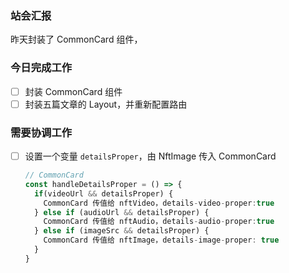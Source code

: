 ### 站会汇报

昨天封装了 CommonCard 组件，

### 今日完成工作

- [ ] 封装 CommonCard 组件
- [ ] 封装五篇文章的 Layout，并重新配置路由

### 需要协调工作

- [ ] 设置一个变量 `detailsProper`，由 NftImage 传入 CommonCard

  ```ts
  // CommonCard
  const handleDetailsProper = () => {
    if(videoUrl && detailsProper) {
      CommonCard 传值给 nftVideo，details-video-proper:true
    } else if (audioUrl && detailsProper) {
      CommonCard 传值给 nftAudio，details-audio-proper:true
    } else if (imageSrc && detailsProper) {
      CommonCard 传值给 nftImage，details-image-proper: true
    }
  }
  
  ```

  